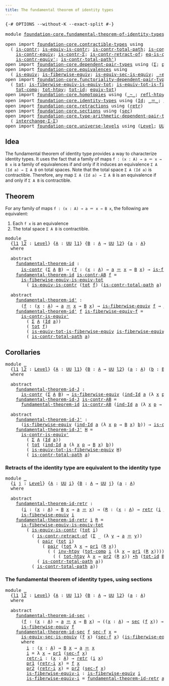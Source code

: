 ```yaml
---
title: The fundamental theorem of identity types
---
```


<pre class="Agda"><a id="67" class="Symbol">{-#</a> <a id="71" class="Keyword">OPTIONS</a> <a id="79" class="Pragma">--without-K</a> <a id="91" class="Pragma">--exact-split</a> <a id="105" class="Symbol">#-}</a>

<a id="110" class="Keyword">module</a> <a id="117" href="foundation-core.fundamental-theorem-of-identity-types.html" class="Module">foundation-core.fundamental-theorem-of-identity-types</a> <a id="171" class="Keyword">where</a>

<a id="178" class="Keyword">open</a> <a id="183" class="Keyword">import</a> <a id="190" href="foundation-core.contractible-types.html" class="Module">foundation-core.contractible-types</a> <a id="225" class="Keyword">using</a>
  <a id="233" class="Symbol">(</a> <a id="235" href="foundation-core.contractible-types.html#1006" class="Function">is-contr</a><a id="243" class="Symbol">;</a> <a id="245" href="foundation-core.contractible-types.html#4047" class="Function">is-equiv-is-contr</a><a id="262" class="Symbol">;</a> <a id="264" href="foundation-core.contractible-types.html#2046" class="Function">is-contr-total-path</a><a id="283" class="Symbol">;</a> <a id="285" href="foundation-core.contractible-types.html#3535" class="Function">is-contr-is-equiv&#39;</a><a id="303" class="Symbol">;</a>
    <a id="309" href="foundation-core.contractible-types.html#3304" class="Function">is-contr-equiv</a><a id="323" class="Symbol">;</a> <a id="325" href="foundation-core.contractible-types.html#6259" class="Function">is-contr-Σ</a><a id="335" class="Symbol">;</a> <a id="337" href="foundation-core.contractible-types.html#2626" class="Function">is-contr-retract-of</a><a id="356" class="Symbol">;</a> <a id="358" href="foundation-core.contractible-types.html#1311" class="Function">eq-is-contr</a><a id="369" class="Symbol">;</a>
    <a id="375" href="foundation-core.contractible-types.html#3813" class="Function">is-contr-equiv&#39;</a><a id="390" class="Symbol">;</a> <a id="392" href="foundation-core.contractible-types.html#2264" class="Function">is-contr-total-path&#39;</a><a id="412" class="Symbol">)</a>
<a id="414" class="Keyword">open</a> <a id="419" class="Keyword">import</a> <a id="426" href="foundation-core.dependent-pair-types.html" class="Module">foundation-core.dependent-pair-types</a> <a id="463" class="Keyword">using</a> <a id="469" class="Symbol">(</a><a id="470" href="foundation-core.dependent-pair-types.html#515" class="Record">Σ</a><a id="471" class="Symbol">;</a> <a id="473" href="foundation-core.dependent-pair-types.html#588" class="InductiveConstructor">pair</a><a id="477" class="Symbol">;</a> <a id="479" href="foundation-core.dependent-pair-types.html#605" class="Field">pr1</a><a id="482" class="Symbol">;</a> <a id="484" href="foundation-core.dependent-pair-types.html#617" class="Field">pr2</a><a id="487" class="Symbol">)</a>
<a id="489" class="Keyword">open</a> <a id="494" class="Keyword">import</a> <a id="501" href="foundation-core.equivalences.html" class="Module">foundation-core.equivalences</a> <a id="530" class="Keyword">using</a>
  <a id="538" class="Symbol">(</a> <a id="540" href="foundation-core.equivalences.html#1556" class="Function">is-equiv</a><a id="548" class="Symbol">;</a> <a id="550" href="foundation-core.equivalences.html#2095" class="Function">is-fiberwise-equiv</a><a id="568" class="Symbol">;</a> <a id="570" href="foundation-core.equivalences.html#12347" class="Function">is-equiv-sec-is-equiv</a><a id="591" class="Symbol">;</a> <a id="593" href="foundation-core.equivalences.html#7869" class="Function Operator">_∘e_</a><a id="597" class="Symbol">)</a>
<a id="599" class="Keyword">open</a> <a id="604" class="Keyword">import</a> <a id="611" href="foundation-core.functoriality-dependent-pair-types.html" class="Module">foundation-core.functoriality-dependent-pair-types</a> <a id="662" class="Keyword">using</a>
  <a id="670" class="Symbol">(</a> <a id="672" href="foundation-core.functoriality-dependent-pair-types.html#1913" class="Function">tot</a><a id="675" class="Symbol">;</a> <a id="677" href="foundation-core.functoriality-dependent-pair-types.html#6719" class="Function">is-fiberwise-equiv-is-equiv-tot</a><a id="708" class="Symbol">;</a> <a id="710" href="foundation-core.functoriality-dependent-pair-types.html#6332" class="Function">is-equiv-tot-is-fiberwise-equiv</a><a id="741" class="Symbol">;</a>
    <a id="747" href="foundation-core.functoriality-dependent-pair-types.html#3676" class="Function">tot-comp</a><a id="755" class="Symbol">;</a> <a id="757" href="foundation-core.functoriality-dependent-pair-types.html#3252" class="Function">tot-htpy</a><a id="765" class="Symbol">;</a> <a id="767" href="foundation-core.functoriality-dependent-pair-types.html#3505" class="Function">tot-id</a><a id="773" class="Symbol">;</a> <a id="775" href="foundation-core.functoriality-dependent-pair-types.html#7267" class="Function">equiv-tot</a><a id="784" class="Symbol">)</a>
<a id="786" class="Keyword">open</a> <a id="791" class="Keyword">import</a> <a id="798" href="foundation-core.homotopies.html" class="Module">foundation-core.homotopies</a> <a id="825" class="Keyword">using</a> <a id="831" class="Symbol">(</a><a id="832" href="foundation-core.homotopies.html#627" class="Function Operator">_~_</a><a id="835" class="Symbol">;</a> <a id="837" href="foundation-core.homotopies.html#741" class="Function">refl-htpy</a><a id="846" class="Symbol">;</a> <a id="848" href="foundation-core.homotopies.html#998" class="Function">inv-htpy</a><a id="856" class="Symbol">;</a> <a id="858" href="foundation-core.homotopies.html#1167" class="Function Operator">_∙h_</a><a id="862" class="Symbol">)</a>
<a id="864" class="Keyword">open</a> <a id="869" class="Keyword">import</a> <a id="876" href="foundation-core.identity-types.html" class="Module">foundation-core.identity-types</a> <a id="907" class="Keyword">using</a> <a id="913" class="Symbol">(</a><a id="914" href="foundation-core.identity-types.html#1767" class="Datatype">Id</a><a id="916" class="Symbol">;</a> <a id="918" href="foundation-core.identity-types.html#1865" class="Function Operator">_＝_</a><a id="921" class="Symbol">;</a> <a id="923" href="foundation-core.identity-types.html#2167" class="Function">ind-Id</a><a id="929" class="Symbol">;</a> <a id="931" href="foundation-core.identity-types.html#2729" class="Function">inv</a><a id="934" class="Symbol">;</a> <a id="936" href="foundation-core.identity-types.html#2425" class="Function Operator">_∙_</a><a id="939" class="Symbol">)</a>
<a id="941" class="Keyword">open</a> <a id="946" class="Keyword">import</a> <a id="953" href="foundation-core.retractions.html" class="Module">foundation-core.retractions</a> <a id="981" class="Keyword">using</a> <a id="987" class="Symbol">(</a><a id="988" href="foundation-core.retractions.html#607" class="Function">retr</a><a id="992" class="Symbol">)</a>
<a id="994" class="Keyword">open</a> <a id="999" class="Keyword">import</a> <a id="1006" href="foundation-core.sections.html" class="Module">foundation-core.sections</a> <a id="1031" class="Keyword">using</a> <a id="1037" class="Symbol">(</a><a id="1038" href="foundation-core.sections.html#534" class="Function">sec</a><a id="1041" class="Symbol">)</a>
<a id="1043" class="Keyword">open</a> <a id="1048" class="Keyword">import</a> <a id="1055" href="foundation-core.type-arithmetic-dependent-pair-types.html" class="Module">foundation-core.type-arithmetic-dependent-pair-types</a> <a id="1108" class="Keyword">using</a>
  <a id="1116" class="Symbol">(</a> <a id="1118" href="foundation-core.type-arithmetic-dependent-pair-types.html#8724" class="Function">interchange-Σ-Σ</a><a id="1133" class="Symbol">)</a>
<a id="1135" class="Keyword">open</a> <a id="1140" class="Keyword">import</a> <a id="1147" href="foundation-core.universe-levels.html" class="Module">foundation-core.universe-levels</a> <a id="1179" class="Keyword">using</a> <a id="1185" class="Symbol">(</a><a id="1186" href="Agda.Primitive.html#597" class="Postulate">Level</a><a id="1191" class="Symbol">;</a> <a id="1193" href="foundation-core.universe-levels.html#235" class="Primitive">UU</a><a id="1195" class="Symbol">)</a>
</pre>
## Idea

The fundamental theorem of identity type provides a way to characterize identity types. It uses the fact that a family of maps `f : (x : A) → a ＝ x → B x` is a family of equivalences if and only if it induces an equivalence `Σ A (Id a) → Σ A B` on total spaces. Note that the total space `Σ A (Id a)` is contractible. Therefore, any map `Σ A (Id a) → Σ A B` is an equivalence if and only if `Σ A B` is contractible.

## Theorem

For any family of maps `f : (x : A) → a ＝ x → B x`, the following are equivalent:
1. Each `f x` is an equivalence
2. The total space `Σ A B` is contractible.

<pre class="Agda"><a id="1807" class="Keyword">module</a> <a id="1814" href="foundation-core.fundamental-theorem-of-identity-types.html#1814" class="Module">_</a>
  <a id="1818" class="Symbol">{</a><a id="1819" href="foundation-core.fundamental-theorem-of-identity-types.html#1819" class="Bound">l1</a> <a id="1822" href="foundation-core.fundamental-theorem-of-identity-types.html#1822" class="Bound">l2</a> <a id="1825" class="Symbol">:</a> <a id="1827" href="Agda.Primitive.html#597" class="Postulate">Level</a><a id="1832" class="Symbol">}</a> <a id="1834" class="Symbol">{</a><a id="1835" href="foundation-core.fundamental-theorem-of-identity-types.html#1835" class="Bound">A</a> <a id="1837" class="Symbol">:</a> <a id="1839" href="foundation-core.universe-levels.html#235" class="Primitive">UU</a> <a id="1842" href="foundation-core.fundamental-theorem-of-identity-types.html#1819" class="Bound">l1</a><a id="1844" class="Symbol">}</a> <a id="1846" class="Symbol">{</a><a id="1847" href="foundation-core.fundamental-theorem-of-identity-types.html#1847" class="Bound">B</a> <a id="1849" class="Symbol">:</a> <a id="1851" href="foundation-core.fundamental-theorem-of-identity-types.html#1835" class="Bound">A</a> <a id="1853" class="Symbol">→</a> <a id="1855" href="foundation-core.universe-levels.html#235" class="Primitive">UU</a> <a id="1858" href="foundation-core.fundamental-theorem-of-identity-types.html#1822" class="Bound">l2</a><a id="1860" class="Symbol">}</a> <a id="1862" class="Symbol">{</a><a id="1863" href="foundation-core.fundamental-theorem-of-identity-types.html#1863" class="Bound">a</a> <a id="1865" class="Symbol">:</a> <a id="1867" href="foundation-core.fundamental-theorem-of-identity-types.html#1835" class="Bound">A</a><a id="1868" class="Symbol">}</a>
  <a id="1872" class="Keyword">where</a>

  <a id="1881" class="Keyword">abstract</a>
    <a id="1894" href="foundation-core.fundamental-theorem-of-identity-types.html#1894" class="Function">fundamental-theorem-id</a> <a id="1917" class="Symbol">:</a>
      <a id="1925" href="foundation-core.contractible-types.html#1006" class="Function">is-contr</a> <a id="1934" class="Symbol">(</a><a id="1935" href="foundation-core.dependent-pair-types.html#515" class="Record">Σ</a> <a id="1937" href="foundation-core.fundamental-theorem-of-identity-types.html#1835" class="Bound">A</a> <a id="1939" href="foundation-core.fundamental-theorem-of-identity-types.html#1847" class="Bound">B</a><a id="1940" class="Symbol">)</a> <a id="1942" class="Symbol">→</a> <a id="1944" class="Symbol">(</a><a id="1945" href="foundation-core.fundamental-theorem-of-identity-types.html#1945" class="Bound">f</a> <a id="1947" class="Symbol">:</a> <a id="1949" class="Symbol">(</a><a id="1950" href="foundation-core.fundamental-theorem-of-identity-types.html#1950" class="Bound">x</a> <a id="1952" class="Symbol">:</a> <a id="1954" href="foundation-core.fundamental-theorem-of-identity-types.html#1835" class="Bound">A</a><a id="1955" class="Symbol">)</a> <a id="1957" class="Symbol">→</a> <a id="1959" href="foundation-core.fundamental-theorem-of-identity-types.html#1863" class="Bound">a</a> <a id="1961" href="foundation-core.identity-types.html#1865" class="Function Operator">＝</a> <a id="1963" href="foundation-core.fundamental-theorem-of-identity-types.html#1950" class="Bound">x</a> <a id="1965" class="Symbol">→</a> <a id="1967" href="foundation-core.fundamental-theorem-of-identity-types.html#1847" class="Bound">B</a> <a id="1969" href="foundation-core.fundamental-theorem-of-identity-types.html#1950" class="Bound">x</a><a id="1970" class="Symbol">)</a> <a id="1972" class="Symbol">→</a> <a id="1974" href="foundation-core.equivalences.html#2095" class="Function">is-fiberwise-equiv</a> <a id="1993" href="foundation-core.fundamental-theorem-of-identity-types.html#1945" class="Bound">f</a>
    <a id="1999" href="foundation-core.fundamental-theorem-of-identity-types.html#1894" class="Function">fundamental-theorem-id</a> <a id="2022" href="foundation-core.fundamental-theorem-of-identity-types.html#2022" class="Bound">is-contr-AB</a> <a id="2034" href="foundation-core.fundamental-theorem-of-identity-types.html#2034" class="Bound">f</a> <a id="2036" class="Symbol">=</a>
      <a id="2044" href="foundation-core.functoriality-dependent-pair-types.html#6719" class="Function">is-fiberwise-equiv-is-equiv-tot</a>
        <a id="2084" class="Symbol">(</a> <a id="2086" href="foundation-core.contractible-types.html#4047" class="Function">is-equiv-is-contr</a> <a id="2104" class="Symbol">(</a><a id="2105" href="foundation-core.functoriality-dependent-pair-types.html#1913" class="Function">tot</a> <a id="2109" href="foundation-core.fundamental-theorem-of-identity-types.html#2034" class="Bound">f</a><a id="2110" class="Symbol">)</a> <a id="2112" class="Symbol">(</a><a id="2113" href="foundation-core.contractible-types.html#2046" class="Function">is-contr-total-path</a> <a id="2133" href="foundation-core.fundamental-theorem-of-identity-types.html#1863" class="Bound">a</a><a id="2134" class="Symbol">)</a> <a id="2136" href="foundation-core.fundamental-theorem-of-identity-types.html#2022" class="Bound">is-contr-AB</a><a id="2147" class="Symbol">)</a>

  <a id="2152" class="Keyword">abstract</a>
    <a id="2165" href="foundation-core.fundamental-theorem-of-identity-types.html#2165" class="Function">fundamental-theorem-id&#39;</a> <a id="2189" class="Symbol">:</a>
      <a id="2197" class="Symbol">(</a><a id="2198" href="foundation-core.fundamental-theorem-of-identity-types.html#2198" class="Bound">f</a> <a id="2200" class="Symbol">:</a> <a id="2202" class="Symbol">(</a><a id="2203" href="foundation-core.fundamental-theorem-of-identity-types.html#2203" class="Bound">x</a> <a id="2205" class="Symbol">:</a> <a id="2207" href="foundation-core.fundamental-theorem-of-identity-types.html#1835" class="Bound">A</a><a id="2208" class="Symbol">)</a> <a id="2210" class="Symbol">→</a> <a id="2212" href="foundation-core.fundamental-theorem-of-identity-types.html#1863" class="Bound">a</a> <a id="2214" href="foundation-core.identity-types.html#1865" class="Function Operator">＝</a> <a id="2216" href="foundation-core.fundamental-theorem-of-identity-types.html#2203" class="Bound">x</a> <a id="2218" class="Symbol">→</a> <a id="2220" href="foundation-core.fundamental-theorem-of-identity-types.html#1847" class="Bound">B</a> <a id="2222" href="foundation-core.fundamental-theorem-of-identity-types.html#2203" class="Bound">x</a><a id="2223" class="Symbol">)</a> <a id="2225" class="Symbol">→</a> <a id="2227" href="foundation-core.equivalences.html#2095" class="Function">is-fiberwise-equiv</a> <a id="2246" href="foundation-core.fundamental-theorem-of-identity-types.html#2198" class="Bound">f</a> <a id="2248" class="Symbol">→</a> <a id="2250" href="foundation-core.contractible-types.html#1006" class="Function">is-contr</a> <a id="2259" class="Symbol">(</a><a id="2260" href="foundation-core.dependent-pair-types.html#515" class="Record">Σ</a> <a id="2262" href="foundation-core.fundamental-theorem-of-identity-types.html#1835" class="Bound">A</a> <a id="2264" href="foundation-core.fundamental-theorem-of-identity-types.html#1847" class="Bound">B</a><a id="2265" class="Symbol">)</a>
    <a id="2271" href="foundation-core.fundamental-theorem-of-identity-types.html#2165" class="Function">fundamental-theorem-id&#39;</a> <a id="2295" href="foundation-core.fundamental-theorem-of-identity-types.html#2295" class="Bound">f</a> <a id="2297" href="foundation-core.fundamental-theorem-of-identity-types.html#2297" class="Bound">is-fiberwise-equiv-f</a> <a id="2318" class="Symbol">=</a>
      <a id="2326" href="foundation-core.contractible-types.html#3535" class="Function">is-contr-is-equiv&#39;</a>
        <a id="2353" class="Symbol">(</a> <a id="2355" href="foundation-core.dependent-pair-types.html#515" class="Record">Σ</a> <a id="2357" href="foundation-core.fundamental-theorem-of-identity-types.html#1835" class="Bound">A</a> <a id="2359" class="Symbol">(</a><a id="2360" href="foundation-core.identity-types.html#1767" class="Datatype">Id</a> <a id="2363" href="foundation-core.fundamental-theorem-of-identity-types.html#1863" class="Bound">a</a><a id="2364" class="Symbol">))</a>
        <a id="2375" class="Symbol">(</a> <a id="2377" href="foundation-core.functoriality-dependent-pair-types.html#1913" class="Function">tot</a> <a id="2381" href="foundation-core.fundamental-theorem-of-identity-types.html#2295" class="Bound">f</a><a id="2382" class="Symbol">)</a>
        <a id="2392" class="Symbol">(</a> <a id="2394" href="foundation-core.functoriality-dependent-pair-types.html#6332" class="Function">is-equiv-tot-is-fiberwise-equiv</a> <a id="2426" href="foundation-core.fundamental-theorem-of-identity-types.html#2297" class="Bound">is-fiberwise-equiv-f</a><a id="2446" class="Symbol">)</a>
        <a id="2456" class="Symbol">(</a> <a id="2458" href="foundation-core.contractible-types.html#2046" class="Function">is-contr-total-path</a> <a id="2478" href="foundation-core.fundamental-theorem-of-identity-types.html#1863" class="Bound">a</a><a id="2479" class="Symbol">)</a>
</pre>
## Corollaries

<pre class="Agda"><a id="2510" class="Keyword">module</a> <a id="2517" href="foundation-core.fundamental-theorem-of-identity-types.html#2517" class="Module">_</a>
  <a id="2521" class="Symbol">{</a><a id="2522" href="foundation-core.fundamental-theorem-of-identity-types.html#2522" class="Bound">l1</a> <a id="2525" href="foundation-core.fundamental-theorem-of-identity-types.html#2525" class="Bound">l2</a> <a id="2528" class="Symbol">:</a> <a id="2530" href="Agda.Primitive.html#597" class="Postulate">Level</a><a id="2535" class="Symbol">}</a> <a id="2537" class="Symbol">{</a><a id="2538" href="foundation-core.fundamental-theorem-of-identity-types.html#2538" class="Bound">A</a> <a id="2540" class="Symbol">:</a> <a id="2542" href="foundation-core.universe-levels.html#235" class="Primitive">UU</a> <a id="2545" href="foundation-core.fundamental-theorem-of-identity-types.html#2522" class="Bound">l1</a><a id="2547" class="Symbol">}</a> <a id="2549" class="Symbol">{</a><a id="2550" href="foundation-core.fundamental-theorem-of-identity-types.html#2550" class="Bound">B</a> <a id="2552" class="Symbol">:</a> <a id="2554" href="foundation-core.fundamental-theorem-of-identity-types.html#2538" class="Bound">A</a> <a id="2556" class="Symbol">→</a> <a id="2558" href="foundation-core.universe-levels.html#235" class="Primitive">UU</a> <a id="2561" href="foundation-core.fundamental-theorem-of-identity-types.html#2525" class="Bound">l2</a><a id="2563" class="Symbol">}</a> <a id="2565" class="Symbol">(</a><a id="2566" href="foundation-core.fundamental-theorem-of-identity-types.html#2566" class="Bound">a</a> <a id="2568" class="Symbol">:</a> <a id="2570" href="foundation-core.fundamental-theorem-of-identity-types.html#2538" class="Bound">A</a><a id="2571" class="Symbol">)</a> <a id="2573" class="Symbol">(</a><a id="2574" href="foundation-core.fundamental-theorem-of-identity-types.html#2574" class="Bound">b</a> <a id="2576" class="Symbol">:</a> <a id="2578" href="foundation-core.fundamental-theorem-of-identity-types.html#2550" class="Bound">B</a> <a id="2580" href="foundation-core.fundamental-theorem-of-identity-types.html#2566" class="Bound">a</a><a id="2581" class="Symbol">)</a>
  <a id="2585" class="Keyword">where</a>
  
  <a id="2596" class="Keyword">abstract</a> 
    <a id="2610" href="foundation-core.fundamental-theorem-of-identity-types.html#2610" class="Function">fundamental-theorem-id-J</a> <a id="2635" class="Symbol">:</a>
      <a id="2643" href="foundation-core.contractible-types.html#1006" class="Function">is-contr</a> <a id="2652" class="Symbol">(</a><a id="2653" href="foundation-core.dependent-pair-types.html#515" class="Record">Σ</a> <a id="2655" href="foundation-core.fundamental-theorem-of-identity-types.html#2538" class="Bound">A</a> <a id="2657" href="foundation-core.fundamental-theorem-of-identity-types.html#2550" class="Bound">B</a><a id="2658" class="Symbol">)</a> <a id="2660" class="Symbol">→</a> <a id="2662" href="foundation-core.equivalences.html#2095" class="Function">is-fiberwise-equiv</a> <a id="2681" class="Symbol">(</a><a id="2682" href="foundation-core.identity-types.html#2167" class="Function">ind-Id</a> <a id="2689" href="foundation-core.fundamental-theorem-of-identity-types.html#2566" class="Bound">a</a> <a id="2691" class="Symbol">(λ</a> <a id="2694" href="foundation-core.fundamental-theorem-of-identity-types.html#2694" class="Bound">x</a> <a id="2696" href="foundation-core.fundamental-theorem-of-identity-types.html#2696" class="Bound">p</a> <a id="2698" class="Symbol">→</a> <a id="2700" href="foundation-core.fundamental-theorem-of-identity-types.html#2550" class="Bound">B</a> <a id="2702" href="foundation-core.fundamental-theorem-of-identity-types.html#2694" class="Bound">x</a><a id="2703" class="Symbol">)</a> <a id="2705" href="foundation-core.fundamental-theorem-of-identity-types.html#2574" class="Bound">b</a><a id="2706" class="Symbol">)</a>
    <a id="2712" href="foundation-core.fundamental-theorem-of-identity-types.html#2610" class="Function">fundamental-theorem-id-J</a> <a id="2737" href="foundation-core.fundamental-theorem-of-identity-types.html#2737" class="Bound">is-contr-AB</a> <a id="2749" class="Symbol">=</a>
      <a id="2757" href="foundation-core.fundamental-theorem-of-identity-types.html#1894" class="Function">fundamental-theorem-id</a> <a id="2780" href="foundation-core.fundamental-theorem-of-identity-types.html#2737" class="Bound">is-contr-AB</a> <a id="2792" class="Symbol">(</a><a id="2793" href="foundation-core.identity-types.html#2167" class="Function">ind-Id</a> <a id="2800" href="foundation-core.fundamental-theorem-of-identity-types.html#2566" class="Bound">a</a> <a id="2802" class="Symbol">(λ</a> <a id="2805" href="foundation-core.fundamental-theorem-of-identity-types.html#2805" class="Bound">x</a> <a id="2807" href="foundation-core.fundamental-theorem-of-identity-types.html#2807" class="Bound">p</a> <a id="2809" class="Symbol">→</a> <a id="2811" href="foundation-core.fundamental-theorem-of-identity-types.html#2550" class="Bound">B</a> <a id="2813" href="foundation-core.fundamental-theorem-of-identity-types.html#2805" class="Bound">x</a><a id="2814" class="Symbol">)</a> <a id="2816" href="foundation-core.fundamental-theorem-of-identity-types.html#2574" class="Bound">b</a><a id="2817" class="Symbol">)</a>

  <a id="2822" class="Keyword">abstract</a>
    <a id="2835" href="foundation-core.fundamental-theorem-of-identity-types.html#2835" class="Function">fundamental-theorem-id-J&#39;</a> <a id="2861" class="Symbol">:</a>
      <a id="2869" class="Symbol">(</a><a id="2870" href="foundation-core.equivalences.html#2095" class="Function">is-fiberwise-equiv</a> <a id="2889" class="Symbol">(</a><a id="2890" href="foundation-core.identity-types.html#2167" class="Function">ind-Id</a> <a id="2897" href="foundation-core.fundamental-theorem-of-identity-types.html#2566" class="Bound">a</a> <a id="2899" class="Symbol">(λ</a> <a id="2902" href="foundation-core.fundamental-theorem-of-identity-types.html#2902" class="Bound">x</a> <a id="2904" href="foundation-core.fundamental-theorem-of-identity-types.html#2904" class="Bound">p</a> <a id="2906" class="Symbol">→</a> <a id="2908" href="foundation-core.fundamental-theorem-of-identity-types.html#2550" class="Bound">B</a> <a id="2910" href="foundation-core.fundamental-theorem-of-identity-types.html#2902" class="Bound">x</a><a id="2911" class="Symbol">)</a> <a id="2913" href="foundation-core.fundamental-theorem-of-identity-types.html#2574" class="Bound">b</a><a id="2914" class="Symbol">))</a> <a id="2917" class="Symbol">→</a> <a id="2919" href="foundation-core.contractible-types.html#1006" class="Function">is-contr</a> <a id="2928" class="Symbol">(</a><a id="2929" href="foundation-core.dependent-pair-types.html#515" class="Record">Σ</a> <a id="2931" href="foundation-core.fundamental-theorem-of-identity-types.html#2538" class="Bound">A</a> <a id="2933" href="foundation-core.fundamental-theorem-of-identity-types.html#2550" class="Bound">B</a><a id="2934" class="Symbol">)</a>
    <a id="2940" href="foundation-core.fundamental-theorem-of-identity-types.html#2835" class="Function">fundamental-theorem-id-J&#39;</a> <a id="2966" href="foundation-core.fundamental-theorem-of-identity-types.html#2966" class="Bound">H</a> <a id="2968" class="Symbol">=</a>
      <a id="2976" href="foundation-core.contractible-types.html#3535" class="Function">is-contr-is-equiv&#39;</a>
        <a id="3003" class="Symbol">(</a> <a id="3005" href="foundation-core.dependent-pair-types.html#515" class="Record">Σ</a> <a id="3007" href="foundation-core.fundamental-theorem-of-identity-types.html#2538" class="Bound">A</a> <a id="3009" class="Symbol">(</a><a id="3010" href="foundation-core.identity-types.html#1767" class="Datatype">Id</a> <a id="3013" href="foundation-core.fundamental-theorem-of-identity-types.html#2566" class="Bound">a</a><a id="3014" class="Symbol">))</a>
        <a id="3025" class="Symbol">(</a> <a id="3027" href="foundation-core.functoriality-dependent-pair-types.html#1913" class="Function">tot</a> <a id="3031" class="Symbol">(</a><a id="3032" href="foundation-core.identity-types.html#2167" class="Function">ind-Id</a> <a id="3039" href="foundation-core.fundamental-theorem-of-identity-types.html#2566" class="Bound">a</a> <a id="3041" class="Symbol">(λ</a> <a id="3044" href="foundation-core.fundamental-theorem-of-identity-types.html#3044" class="Bound">x</a> <a id="3046" href="foundation-core.fundamental-theorem-of-identity-types.html#3046" class="Bound">p</a> <a id="3048" class="Symbol">→</a> <a id="3050" href="foundation-core.fundamental-theorem-of-identity-types.html#2550" class="Bound">B</a> <a id="3052" href="foundation-core.fundamental-theorem-of-identity-types.html#3044" class="Bound">x</a><a id="3053" class="Symbol">)</a> <a id="3055" href="foundation-core.fundamental-theorem-of-identity-types.html#2574" class="Bound">b</a><a id="3056" class="Symbol">))</a>
        <a id="3067" class="Symbol">(</a> <a id="3069" href="foundation-core.functoriality-dependent-pair-types.html#6332" class="Function">is-equiv-tot-is-fiberwise-equiv</a> <a id="3101" href="foundation-core.fundamental-theorem-of-identity-types.html#2966" class="Bound">H</a><a id="3102" class="Symbol">)</a>
        <a id="3112" class="Symbol">(</a> <a id="3114" href="foundation-core.contractible-types.html#2046" class="Function">is-contr-total-path</a> <a id="3134" href="foundation-core.fundamental-theorem-of-identity-types.html#2566" class="Bound">a</a><a id="3135" class="Symbol">)</a>
</pre>
### Retracts of the identity type are equivalent to the identity type

<pre class="Agda"><a id="3221" class="Keyword">module</a> <a id="3228" href="foundation-core.fundamental-theorem-of-identity-types.html#3228" class="Module">_</a>
  <a id="3232" class="Symbol">{</a><a id="3233" href="foundation-core.fundamental-theorem-of-identity-types.html#3233" class="Bound">i</a> <a id="3235" href="foundation-core.fundamental-theorem-of-identity-types.html#3235" class="Bound">j</a> <a id="3237" class="Symbol">:</a> <a id="3239" href="Agda.Primitive.html#597" class="Postulate">Level</a><a id="3244" class="Symbol">}</a> <a id="3246" class="Symbol">{</a><a id="3247" href="foundation-core.fundamental-theorem-of-identity-types.html#3247" class="Bound">A</a> <a id="3249" class="Symbol">:</a> <a id="3251" href="foundation-core.universe-levels.html#235" class="Primitive">UU</a> <a id="3254" href="foundation-core.fundamental-theorem-of-identity-types.html#3233" class="Bound">i</a><a id="3255" class="Symbol">}</a> <a id="3257" class="Symbol">{</a><a id="3258" href="foundation-core.fundamental-theorem-of-identity-types.html#3258" class="Bound">B</a> <a id="3260" class="Symbol">:</a> <a id="3262" href="foundation-core.fundamental-theorem-of-identity-types.html#3247" class="Bound">A</a> <a id="3264" class="Symbol">→</a> <a id="3266" href="foundation-core.universe-levels.html#235" class="Primitive">UU</a> <a id="3269" href="foundation-core.fundamental-theorem-of-identity-types.html#3235" class="Bound">j</a><a id="3270" class="Symbol">}</a> <a id="3272" class="Symbol">(</a><a id="3273" href="foundation-core.fundamental-theorem-of-identity-types.html#3273" class="Bound">a</a> <a id="3275" class="Symbol">:</a> <a id="3277" href="foundation-core.fundamental-theorem-of-identity-types.html#3247" class="Bound">A</a><a id="3278" class="Symbol">)</a>
  <a id="3282" class="Keyword">where</a>

  <a id="3291" class="Keyword">abstract</a>
    <a id="3304" href="foundation-core.fundamental-theorem-of-identity-types.html#3304" class="Function">fundamental-theorem-id-retr</a> <a id="3332" class="Symbol">:</a>
      <a id="3340" class="Symbol">(</a><a id="3341" href="foundation-core.fundamental-theorem-of-identity-types.html#3341" class="Bound">i</a> <a id="3343" class="Symbol">:</a> <a id="3345" class="Symbol">(</a><a id="3346" href="foundation-core.fundamental-theorem-of-identity-types.html#3346" class="Bound">x</a> <a id="3348" class="Symbol">:</a> <a id="3350" href="foundation-core.fundamental-theorem-of-identity-types.html#3247" class="Bound">A</a><a id="3351" class="Symbol">)</a> <a id="3353" class="Symbol">→</a> <a id="3355" href="foundation-core.fundamental-theorem-of-identity-types.html#3258" class="Bound">B</a> <a id="3357" href="foundation-core.fundamental-theorem-of-identity-types.html#3346" class="Bound">x</a> <a id="3359" class="Symbol">→</a> <a id="3361" href="foundation-core.fundamental-theorem-of-identity-types.html#3273" class="Bound">a</a> <a id="3363" href="foundation-core.identity-types.html#1865" class="Function Operator">＝</a> <a id="3365" href="foundation-core.fundamental-theorem-of-identity-types.html#3346" class="Bound">x</a><a id="3366" class="Symbol">)</a> <a id="3368" class="Symbol">→</a> <a id="3370" class="Symbol">(</a><a id="3371" href="foundation-core.fundamental-theorem-of-identity-types.html#3371" class="Bound">R</a> <a id="3373" class="Symbol">:</a> <a id="3375" class="Symbol">(</a><a id="3376" href="foundation-core.fundamental-theorem-of-identity-types.html#3376" class="Bound">x</a> <a id="3378" class="Symbol">:</a> <a id="3380" href="foundation-core.fundamental-theorem-of-identity-types.html#3247" class="Bound">A</a><a id="3381" class="Symbol">)</a> <a id="3383" class="Symbol">→</a> <a id="3385" href="foundation-core.retractions.html#607" class="Function">retr</a> <a id="3390" class="Symbol">(</a><a id="3391" href="foundation-core.fundamental-theorem-of-identity-types.html#3341" class="Bound">i</a> <a id="3393" href="foundation-core.fundamental-theorem-of-identity-types.html#3376" class="Bound">x</a><a id="3394" class="Symbol">))</a> <a id="3397" class="Symbol">→</a>
      <a id="3405" href="foundation-core.equivalences.html#2095" class="Function">is-fiberwise-equiv</a> <a id="3424" href="foundation-core.fundamental-theorem-of-identity-types.html#3341" class="Bound">i</a>
    <a id="3430" href="foundation-core.fundamental-theorem-of-identity-types.html#3304" class="Function">fundamental-theorem-id-retr</a> <a id="3458" href="foundation-core.fundamental-theorem-of-identity-types.html#3458" class="Bound">i</a> <a id="3460" href="foundation-core.fundamental-theorem-of-identity-types.html#3460" class="Bound">R</a> <a id="3462" class="Symbol">=</a>
      <a id="3470" href="foundation-core.functoriality-dependent-pair-types.html#6719" class="Function">is-fiberwise-equiv-is-equiv-tot</a>
        <a id="3510" class="Symbol">(</a> <a id="3512" href="foundation-core.contractible-types.html#4047" class="Function">is-equiv-is-contr</a> <a id="3530" class="Symbol">(</a><a id="3531" href="foundation-core.functoriality-dependent-pair-types.html#1913" class="Function">tot</a> <a id="3535" href="foundation-core.fundamental-theorem-of-identity-types.html#3458" class="Bound">i</a><a id="3536" class="Symbol">)</a>
          <a id="3548" class="Symbol">(</a> <a id="3550" href="foundation-core.contractible-types.html#2626" class="Function">is-contr-retract-of</a> <a id="3570" class="Symbol">(</a><a id="3571" href="foundation-core.dependent-pair-types.html#515" class="Record">Σ</a> <a id="3573" class="Symbol">_</a> <a id="3575" class="Symbol">(λ</a> <a id="3578" href="foundation-core.fundamental-theorem-of-identity-types.html#3578" class="Bound">y</a> <a id="3580" class="Symbol">→</a> <a id="3582" href="foundation-core.fundamental-theorem-of-identity-types.html#3273" class="Bound">a</a> <a id="3584" href="foundation-core.identity-types.html#1865" class="Function Operator">＝</a> <a id="3586" href="foundation-core.fundamental-theorem-of-identity-types.html#3578" class="Bound">y</a><a id="3587" class="Symbol">))</a>
            <a id="3602" class="Symbol">(</a> <a id="3604" href="foundation-core.dependent-pair-types.html#588" class="InductiveConstructor">pair</a> <a id="3609" class="Symbol">(</a><a id="3610" href="foundation-core.functoriality-dependent-pair-types.html#1913" class="Function">tot</a> <a id="3614" href="foundation-core.fundamental-theorem-of-identity-types.html#3458" class="Bound">i</a><a id="3615" class="Symbol">)</a>
              <a id="3631" class="Symbol">(</a> <a id="3633" href="foundation-core.dependent-pair-types.html#588" class="InductiveConstructor">pair</a> <a id="3638" class="Symbol">(</a><a id="3639" href="foundation-core.functoriality-dependent-pair-types.html#1913" class="Function">tot</a> <a id="3643" class="Symbol">λ</a> <a id="3645" href="foundation-core.fundamental-theorem-of-identity-types.html#3645" class="Bound">x</a> <a id="3647" class="Symbol">→</a> <a id="3649" href="foundation-core.dependent-pair-types.html#605" class="Field">pr1</a> <a id="3653" class="Symbol">(</a><a id="3654" href="foundation-core.fundamental-theorem-of-identity-types.html#3460" class="Bound">R</a> <a id="3656" href="foundation-core.fundamental-theorem-of-identity-types.html#3645" class="Bound">x</a><a id="3657" class="Symbol">))</a>
                <a id="3676" class="Symbol">(</a> <a id="3678" class="Symbol">(</a> <a id="3680" href="foundation-core.homotopies.html#998" class="Function">inv-htpy</a> <a id="3689" class="Symbol">(</a><a id="3690" href="foundation-core.functoriality-dependent-pair-types.html#3676" class="Function">tot-comp</a> <a id="3699" href="foundation-core.fundamental-theorem-of-identity-types.html#3458" class="Bound">i</a> <a id="3701" class="Symbol">(λ</a> <a id="3704" href="foundation-core.fundamental-theorem-of-identity-types.html#3704" class="Bound">x</a> <a id="3706" class="Symbol">→</a> <a id="3708" href="foundation-core.dependent-pair-types.html#605" class="Field">pr1</a> <a id="3712" class="Symbol">(</a><a id="3713" href="foundation-core.fundamental-theorem-of-identity-types.html#3460" class="Bound">R</a> <a id="3715" href="foundation-core.fundamental-theorem-of-identity-types.html#3704" class="Bound">x</a><a id="3716" class="Symbol">))))</a> <a id="3721" href="foundation-core.homotopies.html#1167" class="Function Operator">∙h</a>
                  <a id="3742" class="Symbol">(</a> <a id="3744" class="Symbol">(</a> <a id="3746" href="foundation-core.functoriality-dependent-pair-types.html#3252" class="Function">tot-htpy</a> <a id="3755" class="Symbol">λ</a> <a id="3757" href="foundation-core.fundamental-theorem-of-identity-types.html#3757" class="Bound">x</a> <a id="3759" class="Symbol">→</a> <a id="3761" href="foundation-core.dependent-pair-types.html#617" class="Field">pr2</a> <a id="3765" class="Symbol">(</a><a id="3766" href="foundation-core.fundamental-theorem-of-identity-types.html#3460" class="Bound">R</a> <a id="3768" href="foundation-core.fundamental-theorem-of-identity-types.html#3757" class="Bound">x</a><a id="3769" class="Symbol">))</a> <a id="3772" href="foundation-core.homotopies.html#1167" class="Function Operator">∙h</a> <a id="3775" class="Symbol">(</a><a id="3776" href="foundation-core.functoriality-dependent-pair-types.html#3505" class="Function">tot-id</a> <a id="3783" href="foundation-core.fundamental-theorem-of-identity-types.html#3258" class="Bound">B</a><a id="3784" class="Symbol">)))))</a>
            <a id="3802" class="Symbol">(</a> <a id="3804" href="foundation-core.contractible-types.html#2046" class="Function">is-contr-total-path</a> <a id="3824" href="foundation-core.fundamental-theorem-of-identity-types.html#3273" class="Bound">a</a><a id="3825" class="Symbol">))</a>
          <a id="3838" class="Symbol">(</a> <a id="3840" href="foundation-core.contractible-types.html#2046" class="Function">is-contr-total-path</a> <a id="3860" href="foundation-core.fundamental-theorem-of-identity-types.html#3273" class="Bound">a</a><a id="3861" class="Symbol">))</a>
</pre>
### The fundamental theorem of identity types, using sections

<pre class="Agda"><a id="3940" class="Keyword">module</a> <a id="3947" href="foundation-core.fundamental-theorem-of-identity-types.html#3947" class="Module">_</a>
  <a id="3951" class="Symbol">{</a><a id="3952" href="foundation-core.fundamental-theorem-of-identity-types.html#3952" class="Bound">l1</a> <a id="3955" href="foundation-core.fundamental-theorem-of-identity-types.html#3955" class="Bound">l2</a> <a id="3958" class="Symbol">:</a> <a id="3960" href="Agda.Primitive.html#597" class="Postulate">Level</a><a id="3965" class="Symbol">}</a> <a id="3967" class="Symbol">{</a><a id="3968" href="foundation-core.fundamental-theorem-of-identity-types.html#3968" class="Bound">A</a> <a id="3970" class="Symbol">:</a> <a id="3972" href="foundation-core.universe-levels.html#235" class="Primitive">UU</a> <a id="3975" href="foundation-core.fundamental-theorem-of-identity-types.html#3952" class="Bound">l1</a><a id="3977" class="Symbol">}</a> <a id="3979" class="Symbol">{</a><a id="3980" href="foundation-core.fundamental-theorem-of-identity-types.html#3980" class="Bound">B</a> <a id="3982" class="Symbol">:</a> <a id="3984" href="foundation-core.fundamental-theorem-of-identity-types.html#3968" class="Bound">A</a> <a id="3986" class="Symbol">→</a> <a id="3988" href="foundation-core.universe-levels.html#235" class="Primitive">UU</a> <a id="3991" href="foundation-core.fundamental-theorem-of-identity-types.html#3955" class="Bound">l2</a><a id="3993" class="Symbol">}</a> <a id="3995" class="Symbol">(</a><a id="3996" href="foundation-core.fundamental-theorem-of-identity-types.html#3996" class="Bound">a</a> <a id="3998" class="Symbol">:</a> <a id="4000" href="foundation-core.fundamental-theorem-of-identity-types.html#3968" class="Bound">A</a><a id="4001" class="Symbol">)</a>
  <a id="4005" class="Keyword">where</a>

  <a id="4014" class="Keyword">abstract</a>
    <a id="4027" href="foundation-core.fundamental-theorem-of-identity-types.html#4027" class="Function">fundamental-theorem-id-sec</a> <a id="4054" class="Symbol">:</a>
      <a id="4062" class="Symbol">(</a><a id="4063" href="foundation-core.fundamental-theorem-of-identity-types.html#4063" class="Bound">f</a> <a id="4065" class="Symbol">:</a> <a id="4067" class="Symbol">(</a><a id="4068" href="foundation-core.fundamental-theorem-of-identity-types.html#4068" class="Bound">x</a> <a id="4070" class="Symbol">:</a> <a id="4072" href="foundation-core.fundamental-theorem-of-identity-types.html#3968" class="Bound">A</a><a id="4073" class="Symbol">)</a> <a id="4075" class="Symbol">→</a> <a id="4077" href="foundation-core.fundamental-theorem-of-identity-types.html#3996" class="Bound">a</a> <a id="4079" href="foundation-core.identity-types.html#1865" class="Function Operator">＝</a> <a id="4081" href="foundation-core.fundamental-theorem-of-identity-types.html#4068" class="Bound">x</a> <a id="4083" class="Symbol">→</a> <a id="4085" href="foundation-core.fundamental-theorem-of-identity-types.html#3980" class="Bound">B</a> <a id="4087" href="foundation-core.fundamental-theorem-of-identity-types.html#4068" class="Bound">x</a><a id="4088" class="Symbol">)</a> <a id="4090" class="Symbol">→</a> <a id="4092" class="Symbol">((</a><a id="4094" href="foundation-core.fundamental-theorem-of-identity-types.html#4094" class="Bound">x</a> <a id="4096" class="Symbol">:</a> <a id="4098" href="foundation-core.fundamental-theorem-of-identity-types.html#3968" class="Bound">A</a><a id="4099" class="Symbol">)</a> <a id="4101" class="Symbol">→</a> <a id="4103" href="foundation-core.sections.html#534" class="Function">sec</a> <a id="4107" class="Symbol">(</a><a id="4108" href="foundation-core.fundamental-theorem-of-identity-types.html#4063" class="Bound">f</a> <a id="4110" href="foundation-core.fundamental-theorem-of-identity-types.html#4094" class="Bound">x</a><a id="4111" class="Symbol">))</a> <a id="4114" class="Symbol">→</a>
      <a id="4122" href="foundation-core.equivalences.html#2095" class="Function">is-fiberwise-equiv</a> <a id="4141" href="foundation-core.fundamental-theorem-of-identity-types.html#4063" class="Bound">f</a>
    <a id="4147" href="foundation-core.fundamental-theorem-of-identity-types.html#4027" class="Function">fundamental-theorem-id-sec</a> <a id="4174" href="foundation-core.fundamental-theorem-of-identity-types.html#4174" class="Bound">f</a> <a id="4176" href="foundation-core.fundamental-theorem-of-identity-types.html#4176" class="Bound">sec-f</a> <a id="4182" href="foundation-core.fundamental-theorem-of-identity-types.html#4182" class="Bound">x</a> <a id="4184" class="Symbol">=</a>
      <a id="4192" href="foundation-core.equivalences.html#12347" class="Function">is-equiv-sec-is-equiv</a> <a id="4214" class="Symbol">(</a><a id="4215" href="foundation-core.fundamental-theorem-of-identity-types.html#4174" class="Bound">f</a> <a id="4217" href="foundation-core.fundamental-theorem-of-identity-types.html#4182" class="Bound">x</a><a id="4218" class="Symbol">)</a> <a id="4220" class="Symbol">(</a><a id="4221" href="foundation-core.fundamental-theorem-of-identity-types.html#4176" class="Bound">sec-f</a> <a id="4227" href="foundation-core.fundamental-theorem-of-identity-types.html#4182" class="Bound">x</a><a id="4228" class="Symbol">)</a> <a id="4230" class="Symbol">(</a><a id="4231" href="foundation-core.fundamental-theorem-of-identity-types.html#4447" class="Function">is-fiberwise-equiv-i</a> <a id="4252" href="foundation-core.fundamental-theorem-of-identity-types.html#4182" class="Bound">x</a><a id="4253" class="Symbol">)</a>
      <a id="4261" class="Keyword">where</a>
        <a id="4275" href="foundation-core.fundamental-theorem-of-identity-types.html#4275" class="Function">i</a> <a id="4277" class="Symbol">:</a> <a id="4279" class="Symbol">(</a><a id="4280" href="foundation-core.fundamental-theorem-of-identity-types.html#4280" class="Bound">x</a> <a id="4282" class="Symbol">:</a> <a id="4284" href="foundation-core.fundamental-theorem-of-identity-types.html#3968" class="Bound">A</a><a id="4285" class="Symbol">)</a> <a id="4287" class="Symbol">→</a> <a id="4289" href="foundation-core.fundamental-theorem-of-identity-types.html#3980" class="Bound">B</a> <a id="4291" href="foundation-core.fundamental-theorem-of-identity-types.html#4280" class="Bound">x</a> <a id="4293" class="Symbol">→</a> <a id="4295" href="foundation-core.fundamental-theorem-of-identity-types.html#3996" class="Bound">a</a> <a id="4297" href="foundation-core.identity-types.html#1865" class="Function Operator">＝</a> <a id="4299" href="foundation-core.fundamental-theorem-of-identity-types.html#4280" class="Bound">x</a>
        <a id="4309" href="foundation-core.fundamental-theorem-of-identity-types.html#4275" class="Function">i</a> <a id="4311" class="Symbol">=</a> <a id="4313" class="Symbol">λ</a> <a id="4315" href="foundation-core.fundamental-theorem-of-identity-types.html#4315" class="Bound">x</a> <a id="4317" class="Symbol">→</a> <a id="4319" href="foundation-core.dependent-pair-types.html#605" class="Field">pr1</a> <a id="4323" class="Symbol">(</a><a id="4324" href="foundation-core.fundamental-theorem-of-identity-types.html#4176" class="Bound">sec-f</a> <a id="4330" href="foundation-core.fundamental-theorem-of-identity-types.html#4315" class="Bound">x</a><a id="4331" class="Symbol">)</a>
        <a id="4341" href="foundation-core.fundamental-theorem-of-identity-types.html#4341" class="Function">retr-i</a> <a id="4348" class="Symbol">:</a> <a id="4350" class="Symbol">(</a><a id="4351" href="foundation-core.fundamental-theorem-of-identity-types.html#4351" class="Bound">x</a> <a id="4353" class="Symbol">:</a> <a id="4355" href="foundation-core.fundamental-theorem-of-identity-types.html#3968" class="Bound">A</a><a id="4356" class="Symbol">)</a> <a id="4358" class="Symbol">→</a> <a id="4360" href="foundation-core.retractions.html#607" class="Function">retr</a> <a id="4365" class="Symbol">(</a><a id="4366" href="foundation-core.fundamental-theorem-of-identity-types.html#4275" class="Function">i</a> <a id="4368" href="foundation-core.fundamental-theorem-of-identity-types.html#4351" class="Bound">x</a><a id="4369" class="Symbol">)</a>
        <a id="4379" href="foundation-core.dependent-pair-types.html#605" class="Field">pr1</a> <a id="4383" class="Symbol">(</a><a id="4384" href="foundation-core.fundamental-theorem-of-identity-types.html#4341" class="Function">retr-i</a> <a id="4391" href="foundation-core.fundamental-theorem-of-identity-types.html#4391" class="Bound">x</a><a id="4392" class="Symbol">)</a> <a id="4394" class="Symbol">=</a> <a id="4396" href="foundation-core.fundamental-theorem-of-identity-types.html#4174" class="Bound">f</a> <a id="4398" href="foundation-core.fundamental-theorem-of-identity-types.html#4391" class="Bound">x</a>
        <a id="4408" href="foundation-core.dependent-pair-types.html#617" class="Field">pr2</a> <a id="4412" class="Symbol">(</a><a id="4413" href="foundation-core.fundamental-theorem-of-identity-types.html#4341" class="Function">retr-i</a> <a id="4420" href="foundation-core.fundamental-theorem-of-identity-types.html#4420" class="Bound">x</a><a id="4421" class="Symbol">)</a> <a id="4423" class="Symbol">=</a> <a id="4425" href="foundation-core.dependent-pair-types.html#617" class="Field">pr2</a> <a id="4429" class="Symbol">(</a><a id="4430" href="foundation-core.fundamental-theorem-of-identity-types.html#4176" class="Bound">sec-f</a> <a id="4436" href="foundation-core.fundamental-theorem-of-identity-types.html#4420" class="Bound">x</a><a id="4437" class="Symbol">)</a>
        <a id="4447" href="foundation-core.fundamental-theorem-of-identity-types.html#4447" class="Function">is-fiberwise-equiv-i</a> <a id="4468" class="Symbol">:</a> <a id="4470" href="foundation-core.equivalences.html#2095" class="Function">is-fiberwise-equiv</a> <a id="4489" href="foundation-core.fundamental-theorem-of-identity-types.html#4275" class="Function">i</a>
        <a id="4499" href="foundation-core.fundamental-theorem-of-identity-types.html#4447" class="Function">is-fiberwise-equiv-i</a> <a id="4520" class="Symbol">=</a> <a id="4522" href="foundation-core.fundamental-theorem-of-identity-types.html#3304" class="Function">fundamental-theorem-id-retr</a> <a id="4550" href="foundation-core.fundamental-theorem-of-identity-types.html#3996" class="Bound">a</a> <a id="4552" href="foundation-core.fundamental-theorem-of-identity-types.html#4275" class="Function">i</a> <a id="4554" href="foundation-core.fundamental-theorem-of-identity-types.html#4341" class="Function">retr-i</a>
</pre>